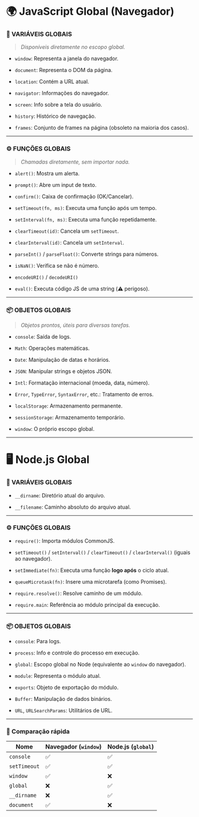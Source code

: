 # 🌍 **JavaScript Global (Navegador)**

### 🧾 VARIÁVEIS GLOBAIS

> _Disponíveis diretamente no escopo global._

- `window`: Representa a janela do navegador.
    
- `document`: Representa o DOM da página.
    
- `location`: Contém a URL atual.
    
- `navigator`: Informações do navegador.
    
- `screen`: Info sobre a tela do usuário.
    
- `history`: Histórico de navegação.
    
- `frames`: Conjunto de frames na página (obsoleto na maioria dos casos).
    

---

### ⚙️ FUNÇÕES GLOBAIS

> _Chamadas diretamente, sem importar nada._

- `alert()`: Mostra um alerta.
    
- `prompt()`: Abre um input de texto.
    
- `confirm()`: Caixa de confirmação (OK/Cancelar).
    
- `setTimeout(fn, ms)`: Executa uma função após um tempo.
    
- `setInterval(fn, ms)`: Executa uma função repetidamente.
    
- `clearTimeout(id)`: Cancela um `setTimeout`.
    
- `clearInterval(id)`: Cancela um `setInterval`.
    
- `parseInt()` / `parseFloat()`: Converte strings para números.
    
- `isNaN()`: Verifica se não é número.
    
- `encodeURI()` / `decodeURI()`
    
- `eval()`: Executa código JS de uma string (⚠️ perigoso).
    

---

### 📦 OBJETOS GLOBAIS

> _Objetos prontos, úteis para diversas tarefas._

- `console`: Saída de logs.
    
- `Math`: Operações matemáticas.
    
- `Date`: Manipulação de datas e horários.
    
- `JSON`: Manipular strings e objetos JSON.
    
- `Intl`: Formatação internacional (moeda, data, número).
    
- `Error`, `TypeError`, `SyntaxError`, etc.: Tratamento de erros.
    
- `localStorage`: Armazenamento permanente.
    
- `sessionStorage`: Armazenamento temporário.
    
- `window`: O próprio escopo global.
    

---

# 🖥️ **Node.js Global**

### 🧾 VARIÁVEIS GLOBAIS

- `__dirname`: Diretório atual do arquivo.
    
- `__filename`: Caminho absoluto do arquivo atual.
    

---

### ⚙️ FUNÇÕES GLOBAIS

- `require()`: Importa módulos CommonJS.
    
- `setTimeout()` / `setInterval()` / `clearTimeout()` / `clearInterval()` (iguais ao navegador).
    
- `setImmediate(fn)`: Executa uma função **logo após** o ciclo atual.
    
- `queueMicrotask(fn)`: Insere uma microtarefa (como Promises).
    
- `require.resolve()`: Resolve caminho de um módulo.
    
- `require.main`: Referência ao módulo principal da execução.
    

---

### 📦 OBJETOS GLOBAIS

- `console`: Para logs.
    
- `process`: Info e controle do processo em execução.
    
- `global`: Escopo global no Node (equivalente ao `window` do navegador).
    
- `module`: Representa o módulo atual.
    
- `exports`: Objeto de exportação do módulo.
    
- `Buffer`: Manipulação de dados binários.
    
- `URL`, `URLSearchParams`: Utilitários de URL.
    

---

### 📌 Comparação rápida

|Nome|Navegador (`window`)|Node.js (`global`)|
|---|---|---|
|`console`|✅|✅|
|`setTimeout`|✅|✅|
|`window`|✅|❌|
|`global`|❌|✅|
|`__dirname`|❌|✅|
|`document`|✅|❌|